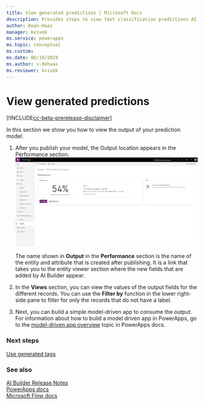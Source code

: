 ```yaml
---
title: View generated predictions | Microsoft Docs
description: Provides steps to view text classification predictions AI Builder.
author: Dean-Haas
manager: kvivek
ms.service: powerapps
ms.topic: conceptual
ms.custom: 
ms.date: 06/10/2019
ms.author: v-dehaas
ms.reviewer: kvivek
---
```


# View generated predictions

[!INCLUDE[cc-beta-prerelease-disclaimer](./includes/cc-beta-prerelease-disclaimer.md)]

In this section we show you how to view the output of your prediction model.
 
1.	After you publish your model, the Output location appears in the Performance section.
    ![Tags output location screen](media/tags-output-location.png)

    The name shown in **Output** in the **Performance** section is the name of the entity and attribute that is created after publishing. It is a link that takes you to the entity viewer section where the new fields that are added by AI Builder appear. 
 
2.	In the **Views** section, you can view the values of the output fields for the different records. You can use the **Filter by** function in the lower right-side pane to filter for only the records that do not have a label.
3.	Next, you can build a simple model-driven app to consume the output. For information about how to build a model driven app in PowerApps, go to the [model-driven app overview](https://docs.microsoft.com/powerapps/maker/model-driven-apps/model-driven-app-overview) topic in PowerApps docs.

### Next steps
[Use generated tags](text-classification-model-use-tags.md) 

### See also
[AI Builder Release Notes](/power-platform-release-notes/october19/ai-builder)<br/>
[PowerApps docs](https://docs.microsoft.com/powerapps/)<br/>
[Microsoft Flow docs](https://docs.microsoft.com/flow/getting-started)
